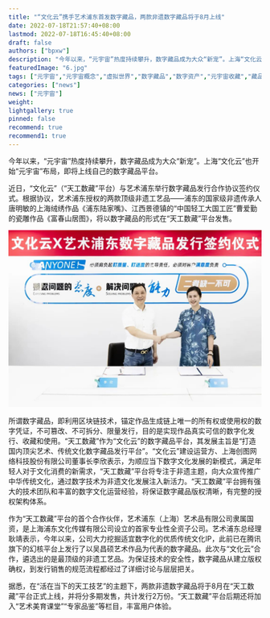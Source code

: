 ```yaml
---
title: "“文化云”携手艺术浦东首发数字藏品，两款非遗数字藏品将于8月上线"
date: 2022-07-18T21:57:40+08:00
lastmod: 2022-07-18T16:45:40+08:00
draft: false
authors: ["bpxw"]
description: "今年以来，“元宇宙”热度持续攀升，数字藏品成为大众“新宠”。上海“文化云”也开始“元宇宙”布局，即将上线自己的数字藏品平台。"
featuredImage: "6.jpg"
tags: ["元宇宙","元宇宙概念","虚拟世界","数字藏品","数字资产","元宇宙收藏","藏品"]
categories: ["news"]
news: ["元宇宙"]
weight: 
lightgallery: true
pinned: false
recommend: true
recommend1: true
---
```


今年以来，“元宇宙”热度持续攀升，数字藏品成为大众“新宠”。上海“文化云”也开始“元宇宙”布局，即将上线自己的数字藏品平台。

近日，“文化云”（“天工数藏”平台）与艺术浦东举行数字藏品发行合作协议签约仪式。根据协议，艺术浦东授权的两款顶级非遗工艺品——浦东的国家级非遗传承人唐明敏的上海绒绣作品《浦东陆家嘴》、江西景德镇的“中国轻工大国工匠”曹爱勤的瓷雕作品《富春山居图》，将以数字藏品的形式在“天工数藏”平台发售。

![元宇宙数字收藏](6.jpg)



所谓数字藏品，即利用区块链技术，锚定作品生成链上唯一的所有权或使用权的数字凭证，不可篡改、不可拆分、限量发行，目的是实现作品真实可信的数字化发行、收藏和使用。“天工数藏”作为“文化云”的数字藏品平台，其发展主旨是“打造国内顶尖艺术、传统文化数字藏品发行平台”。“文化云”建设运营方、上海创图网络科技股份有限公司董事长李欣表示，为顺应当下数字文化发展的新模式，满足年轻人对于文化消费的新需求，“天工数藏”平台将专注于非遗主题，向大众宣传推广中华传统文化，通过数字技术为非遗文化发展注入新活力。“天工数藏”平台拥有强大的技术团队和丰富的数字文化运营经验，将保证数字藏品版权清晰，有完整的授权架构体系。

作为“天工数藏”平台的首个合作伙伴，艺术浦东（上海）艺术品有限公司隶属国资，是上海浦东文化传媒有限公司设立的首家专业性全资子公司。艺术浦东总经理耿靖表示，今年以来，公司大力挖掘适宜数字化的优质传统文化IP，此前已在腾讯旗下的幻核平台上发行了以吴昌硕艺术作品为代表的数字藏品。此次与“文化云”合作，遴选出的是最顶级的非遗工艺品。为保证技术的安全性，数字藏品从建立版权确权，到发行销售的规范流程都经过了详细讨论与层层把关。

据悉，在“活在当下的天工技艺”的主题下，两款非遗数字藏品将于8月在“天工数藏”平台正式上线，并将分多期发售，共计发行2万份。“天工数藏”平台后期还将加入“艺术美育课堂”“专家品鉴”等栏目，丰富用户体验。
